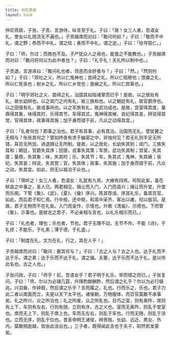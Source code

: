 ```yaml
---
title: 仲尼燕居
layout: book
---
```


仲尼燕居，子张、子贡、言游侍，纵言至于礼。子曰：「居！女三人者，吾语女礼，使女以礼周流无不遍也。」子贡越席而对曰：「敢问何如？」子曰：「敬而不中礼，谓之野；恭而不中礼，谓之给；勇而不中礼，谓之逆。」子曰：「给夺慈仁。」

子曰：「师，尔过；而商也不及。子产犹众人之母也，能食之不能教也。」子贡越席而对曰：「敢问将何以为此中者也？」子曰：「礼乎礼！夫礼所以制中也。」

子贡退，言游进曰：「敢问礼也者，领恶而全好者与？」子曰：「然。」「然则何如？」子曰：「郊社之义，所以仁鬼神也；尝禘之礼，所以仁昭穆也；馈奠之礼，所以仁死丧也；射乡之礼，所以仁乡党也；食飨之礼，所以仁宾客也。」

子曰：「明乎郊社之义、尝禘之礼，治国其如指诸掌而已乎！是故，以之居处有礼，故长幼辨也。以之闺门之内有礼，故三族和也。以之朝廷有礼，故官爵序也。以之田猎有礼，故戎事闲也。以之军旅有礼，故武功成也。是故，宫室得其度，量鼎得其象，味得其时，乐得其节，车得其式，鬼神得其飨，丧纪得其哀，辨说得其党，官得其体，政事得其施；加于身而错于前，凡众之动得其宜。」

子曰：「礼者何也？即事之治也。君子有其事，必有其治。治国而无礼，譬犹瞽之无相与？伥伥其何之？譬如终夜有求于幽室之中，非烛何见？若无礼则手足无所错，耳目无所加，进退揖让无所制。是故，以之居处，长幼失其别；闺门，三族失其和；朝廷，官爵失其序；田猎，戎事失其策；军旅，武功失其制；宫室，失其度；量鼎，失其象；味，失其时；乐，失其节；车，失其式；鬼神，失其飨；丧纪，失其哀；辩说，失其党；官，失其体；政事，失其施；加于身而错于前，凡众之动，失其宜。如此，则无以祖洽于众也。」

子曰：「慎听之！女三人者，吾语女：礼犹有九焉，大飨有四焉。茍知此矣，虽在畎亩之中事之，圣人已。两君相见，揖让而入门，入门而县兴；揖让而升堂，升堂而乐阕。下管《象》、《武》，《夏》、《龠》序兴。陈其荐俎，序其礼乐，备其百官。如此，而后君子知仁焉。行中规，还中矩，和鸾中采齐，客出以雍，彻以振羽。是故，君子无物而不在礼矣。入门而金作，示情也。升歌《清庙》，示德也。下而管《象》，示事也。是故古之君子，不必亲相与言也，以礼乐相示而已。」

子曰：「礼也者，理也；乐也者，节也。君子无理不动，无节不作。不能《诗》，于礼缪；不能乐，于礼素；薄于德，于礼虚。」

子曰：「制度在礼，文为在礼，行之，其在人乎！」

子贡越席而对曰：「敢问：夔其穷与？」子曰：「古之人与？古之人也。达于礼而不达于乐，谓之素；达于乐而不达于礼，谓之偏。夫夔，达于乐而不达于礼，是以传此名也，古之人也。」

子张问政，子曰：「师乎！前，吾语女乎？君子明于礼乐，举而错之而已。」子张复问。子曰：「师，尔以为必铺几筵，升降酌献酬酢，然后谓之礼乎？尔以为必行缀兆。兴羽龠，作钟鼓，然后谓之乐乎？言而履之，礼也。行而乐之，乐也。君子力此二者以南面而立，夫是以天下太平也。诸侯朝，万物服体，而百官莫敢不承事矣。礼之所兴，众之所治也；礼之所废，众之所乱也。目巧之室，则有奥阼，席则有上下，车则有左右，行则有随，立则有序，古之义也。室而无奥阼，则乱于堂室也。席而无上下，则乱于席上也。车而无左右，则乱于车也。行而无随，则乱于涂也。立而无序，则乱于位也。昔圣帝明王诸侯，辨贵贱、长幼、远近、男女、外内，莫敢相逾越，皆由此涂出也。」三子者，既得闻此言也于夫子，昭然若发蒙矣。

